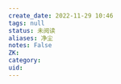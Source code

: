 ```yaml
---
create_date: 2022-11-29 10:46
tags: null
status: 未阅读 
aliases: 净尘
notes: False
ZK: 
category: 
uid: 
---
```



